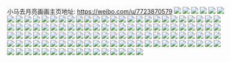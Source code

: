 小马去月亮画画主页地址: https://weibo.com/u/7723870579 
![](https://wx4.sinaimg.cn/mw2000/008qIzzJgy1h8taof0zyej30u00u0dit.jpg) 
![](https://wx4.sinaimg.cn/mw2000/008qIzzJgy1h8taogi52gj30u011idm3.jpg) 
![](https://wx4.sinaimg.cn/mw2000/008qIzzJgy1h8taoh8n6nj30u10u0n15.jpg) 
![](https://wx4.sinaimg.cn/mw2000/008qIzzJgy1h8taoiibyvj30u00u0gpi.jpg) 
![](https://wx4.sinaimg.cn/mw2000/008qIzzJgy1h8taok364mj30u40u0443.jpg) 
![](https://wx4.sinaimg.cn/mw2000/008qIzzJgy1h8taodzk4zj30u00u0jw9.jpg) 
![](https://wx4.sinaimg.cn/mw2000/008qIzzJgy1h8taoflmyzj30u80u0wiz.jpg) 
![](https://wx4.sinaimg.cn/mw2000/008qIzzJgy1h8taohtpzvj30u80u0jw0.jpg) 
![](https://wx4.sinaimg.cn/mw2000/008qIzzJgy1h8taokw8fej30u00u00xb.jpg) 
![](https://wx4.sinaimg.cn/mw2000/008qIzzJgy1h8ry6gjbicj335s23j7wj.jpg) 
![](https://wx4.sinaimg.cn/mw2000/008qIzzJgy1h8ry6juxq7j32b22uk7wi.jpg) 
![](https://wx4.sinaimg.cn/mw2000/008qIzzJgy1h8ry5vp35ej335s23nkjn.jpg) 
![](https://wx4.sinaimg.cn/mw2000/008qIzzJgy1h8ry7drbvuj32c033vb2c.jpg) 
![](https://wx4.sinaimg.cn/mw2000/008qIzzJgy1h8ry7gzvugj32c0334e82.jpg) 
![](https://wx4.sinaimg.cn/mw2000/008qIzzJgy1h8ry5jd493j32c033khdt.jpg) 
![](https://wx4.sinaimg.cn/mw2000/008qIzzJgy1h81kqftgnlj335s23ue83.jpg) 
![](https://wx4.sinaimg.cn/mw2000/008qIzzJgy1h81kqttk39j335m235kjm.jpg) 
![](https://wx4.sinaimg.cn/mw2000/008qIzzJgy1h81kq93co0j335s23ux6q.jpg) 
![](https://wx4.sinaimg.cn/mw2000/008qIzzJgy1h81kq3n571j335s23uqv6.jpg) 
![](https://wx4.sinaimg.cn/mw2000/008qIzzJgy1h81kqrhf7jj335s23uu0y.jpg) 
![](https://wx4.sinaimg.cn/mw2000/008qIzzJgy1h81kql953cj335s23unpe.jpg) 
![](https://wx4.sinaimg.cn/mw2000/008qIzzJgy1h81kr00ecdj32c0340npe.jpg) 
![](https://wx4.sinaimg.cn/mw2000/008qIzzJgy1h81kr9iu6oj31781wfqp8.jpg) 
![](https://wx4.sinaimg.cn/mw2000/008qIzzJgy1h81kr88rcsj32c0340qv6.jpg) 
![](https://wx4.sinaimg.cn/mw2000/008qIzzJgy1h7y4z22r5vj31kw1kwe5e.jpg) 
![](https://wx4.sinaimg.cn/mw2000/008qIzzJgy1h7y4za8zd7j31kw1kwe5r.jpg) 
![](https://wx4.sinaimg.cn/mw2000/008qIzzJgy1h7y4zcn1i3j31kw1kwe3z.jpg) 
![](https://wx4.sinaimg.cn/mw2000/008qIzzJgy1h7y4zg3urcj31kw1kq4m8.jpg) 
![](https://wx4.sinaimg.cn/mw2000/008qIzzJgy1h7y4zedoluj31kw1kwayo.jpg) 
![](https://wx4.sinaimg.cn/mw2000/008qIzzJgy1h7y4zl0o9mj32c02c01ky.jpg) 
![](https://wx4.sinaimg.cn/mw2000/008qIzzJgy1h7y4z3nnm6j30sn14ntk7.jpg) 
![](https://wx4.sinaimg.cn/mw2000/008qIzzJgy1h7y4z8n4b7j31ty2r5qv5.jpg) 
![](https://wx4.sinaimg.cn/mw2000/008qIzzJgy1h7y4zhx9zaj31kw1kbtze.jpg) 
![](https://wx4.sinaimg.cn/mw2000/008qIzzJgy1h7vs5q4hk4j335s23u4qr.jpg) 
![](https://wx4.sinaimg.cn/mw2000/008qIzzJgy1h7vs6f4azqj335s23ue83.jpg) 
![](https://wx4.sinaimg.cn/mw2000/008qIzzJgy1h7vs72s87vj335s23r4qr.jpg) 
![](https://wx4.sinaimg.cn/mw2000/008qIzzJgy1h7vs6qkubij335m215kjm.jpg) 
![](https://wx4.sinaimg.cn/mw2000/008qIzzJgy1h7vs4on468j335s23phdv.jpg) 
![](https://wx4.sinaimg.cn/mw2000/008qIzzJgy1h7vs6kapalj335r2107wi.jpg) 
![](https://wx4.sinaimg.cn/mw2000/008qIzzJgy1h7vs3c9e08j335s23hqv6.jpg) 
![](https://wx4.sinaimg.cn/mw2000/008qIzzJgy1h7vs2r6k8yj335s23uhdv.jpg) 
![](https://wx4.sinaimg.cn/mw2000/008qIzzJgy1h7vs7j9qtvj335s23u4qr.jpg) 
![](https://wx4.sinaimg.cn/mw2000/008qIzzJgy1h6ze5pl2jxj30u013yqci.jpg) 
![](https://wx4.sinaimg.cn/mw2000/008qIzzJgy1h6ze5q56rgj30u00u0jyw.jpg) 
![](https://wx4.sinaimg.cn/mw2000/008qIzzJgy1h6ze5qicnwj30u00u07ci.jpg) 
![](https://wx4.sinaimg.cn/mw2000/008qIzzJgy1h6ze5rt7qnj30u00u0ai5.jpg) 
![](https://wx4.sinaimg.cn/mw2000/008qIzzJgy1h6ze5qx9ngj30u0158wol.jpg) 
![](https://wx4.sinaimg.cn/mw2000/008qIzzJgy1h6ze5p6jlvj30u00u0n5l.jpg) 
![](https://wx4.sinaimg.cn/mw2000/008qIzzJgy1h6ze5rdt78j30u014012j.jpg) 
![](https://wx4.sinaimg.cn/mw2000/008qIzzJgy1h6ze5ssarzj30u00ww10s.jpg) 
![](https://wx4.sinaimg.cn/mw2000/008qIzzJgy1h6ze5sc1ffj30u0138gv2.jpg) 
![](https://wx4.sinaimg.cn/mw2000/008qIzzJgy1h6gy6ynsozj30u013kn2b.jpg) 
![](https://wx4.sinaimg.cn/mw2000/008qIzzJgy1h6gy6z6csgj30u013e7b8.jpg) 
![](https://wx4.sinaimg.cn/mw2000/008qIzzJgy1h6gy6zoqgxj30u013sq9l.jpg) 
![](https://wx4.sinaimg.cn/mw2000/008qIzzJgy1h6gy702i6sj30u30u0q82.jpg) 
![](https://wx4.sinaimg.cn/mw2000/008qIzzJgy1h6gy6y49afj30u60u079e.jpg) 
![](https://wx4.sinaimg.cn/mw2000/008qIzzJgy1h6gy71b0tpj30u013c404.jpg) 
![](https://wx4.sinaimg.cn/mw2000/008qIzzJgy1h57vuape89j30u20u00ze.jpg) 
![](https://wx4.sinaimg.cn/mw2000/008qIzzJgy1h57vu9796kj30u00u0n27.jpg) 
![](https://wx4.sinaimg.cn/mw2000/008qIzzJgy1h57vubb08ej30ub0u0tfi.jpg) 
![](https://wx4.sinaimg.cn/mw2000/008qIzzJgy1h57vuc4m0yj30u00u07b1.jpg) 
![](https://wx4.sinaimg.cn/mw2000/008qIzzJgy1h57vu9o9hoj30u00u0tf4.jpg) 
![](https://wx4.sinaimg.cn/mw2000/008qIzzJgy1h57vua3u82j30u0140wlq.jpg) 
![](https://wx4.sinaimg.cn/mw2000/008qIzzJgy1h57vucxi1bj30u0140q8g.jpg) 
![](https://wx4.sinaimg.cn/mw2000/008qIzzJgy1h57vu7x0flj30u013o7f6.jpg) 
![](https://wx4.sinaimg.cn/mw2000/008qIzzJgy1h57vuf5smyj30u012idmi.jpg) 
![](https://wx4.sinaimg.cn/mw2000/008qIzzJgy1h42362ec7qj30u00u010b.jpg) 
![](https://wx4.sinaimg.cn/mw2000/008qIzzJgy1h42362vq2sj30u00u0wlw.jpg) 
![](https://wx4.sinaimg.cn/mw2000/008qIzzJgy1h4236393khj30sb0s7wkn.jpg) 
![](https://wx4.sinaimg.cn/mw2000/008qIzzJgy1h42363m1hsj30u00u0ahe.jpg) 
![](https://wx4.sinaimg.cn/mw2000/008qIzzJgy1h42363y4xwj30u019ljys.jpg) 
![](https://wx4.sinaimg.cn/mw2000/008qIzzJgy1h42364ful9j30u01917bm.jpg) 
![](https://wx4.sinaimg.cn/mw2000/008qIzzJgy1h42361yzlfj30u0191dnu.jpg) 
![](https://wx4.sinaimg.cn/mw2000/008qIzzJgy1h42364tfw8j30u0191th0.jpg) 
![](https://wx4.sinaimg.cn/mw2000/008qIzzJgy1h42365t7gej30u0191n44.jpg) 
![](https://wx4.sinaimg.cn/mw2000/008qIzzJgy1h3yr4mtdy3j30u0124aea.jpg) 
![](https://wx4.sinaimg.cn/mw2000/008qIzzJgy1h3yr4n8mxuj30u0191jwe.jpg) 
![](https://wx4.sinaimg.cn/mw2000/008qIzzJgy1h3yr4o4fb2j30u00u0juu.jpg) 
![](https://wx4.sinaimg.cn/mw2000/008qIzzJgy1h3yr4oivizj30u60u0772.jpg) 
![](https://wx4.sinaimg.cn/mw2000/008qIzzJgy1h3yr4q6gd6j30u00u0jtf.jpg) 
![](https://wx4.sinaimg.cn/mw2000/008qIzzJgy1h3yr4qgtqrj30u00u0go5.jpg) 
![](https://wx4.sinaimg.cn/mw2000/008qIzzJgy1h3yr4ril9dj30u00u0tb7.jpg) 
![](https://wx4.sinaimg.cn/mw2000/008qIzzJgy1h3yr4quxlij30u0191ais.jpg) 
![](https://wx4.sinaimg.cn/mw2000/008qIzzJgy1h3yr4rvvwuj30u00u0tc3.jpg) 
![](https://wx4.sinaimg.cn/mw2000/008qIzzJgy1h3hrnpz1hgj30u0124ae0.jpg) 
![](https://wx4.sinaimg.cn/mw2000/008qIzzJgy1h3hrnpgxcwj30u01910xt.jpg) 
![](https://wx4.sinaimg.cn/mw2000/008qIzzJgy1h3hrnqeanbj30u0191af5.jpg) 
![](https://wx4.sinaimg.cn/mw2000/008qIzzJgy1h3hrnqvgqsj30u0191n65.jpg) 
![](https://wx4.sinaimg.cn/mw2000/008qIzzJgy1h3hrnrap7nj30u0191wjs.jpg) 
![](https://wx4.sinaimg.cn/mw2000/008qIzzJgy1h3hrnrq0a9j30u0191489.jpg) 
![](https://wx4.sinaimg.cn/mw2000/008qIzzJgy1h3hrns6ivij30u00uswkc.jpg) 
![](https://wx4.sinaimg.cn/mw2000/008qIzzJgy1h3hrnslse9j30u00w9jxh.jpg) 
![](https://wx4.sinaimg.cn/mw2000/008qIzzJgy1h3hrnt8hzwj31910u0gu9.jpg) 
![](https://wx4.sinaimg.cn/mw2000/008qIzzJgy1h2m55h29guj31kw1kd7jv.jpg) 
![](https://wx4.sinaimg.cn/mw2000/008qIzzJgy1h1vgs2jwr8j31kw1kw1kx.jpg) 
![](https://wx4.sinaimg.cn/mw2000/008qIzzJgy1h1vgs35sjhj31kw1kw1kx.jpg) 
![](https://wx4.sinaimg.cn/mw2000/008qIzzJgy1h1vgs1y72qj31kw1kw7wh.jpg) 
![](https://wx4.sinaimg.cn/mw2000/008qIzzJgy1h1vgs4tzbyj31kw1kw7wh.jpg) 
![](https://wx4.sinaimg.cn/mw2000/008qIzzJgy1h1vgs7w9efj31kw1kw1kx.jpg) 
![](https://wx4.sinaimg.cn/mw2000/008qIzzJgy1h1vgs74mxnj32c02c0x6p.jpg) 
![](https://wx4.sinaimg.cn/mw2000/008qIzzJgy1h1vgsbn9vfj31kw1kw7wi.jpg) 
![](https://wx4.sinaimg.cn/mw2000/008qIzzJgy1h1vgtgx4p0j31kw1kw7wh.jpg) 
![](https://wx4.sinaimg.cn/mw2000/008qIzzJgy1h1d425tk23j316o1kwhaa.jpg) 
![](https://wx4.sinaimg.cn/mw2000/008qIzzJgy1h1d40bjy8oj316o1kwnh2.jpg) 
![](https://wx4.sinaimg.cn/mw2000/008qIzzJgy1h1d40d49xhj31kw1kwkh9.jpg) 
![](https://wx4.sinaimg.cn/mw2000/008qIzzJgy1h1d40v29mpj32612tnnpf.jpg) 
![](https://wx4.sinaimg.cn/mw2000/008qIzzJgy1h1d4112o1xj316o1kw7wh.jpg) 
![](https://wx4.sinaimg.cn/mw2000/008qIzzJgy1h1d414hi3fj32c030db2a.jpg) 
![](https://wx4.sinaimg.cn/mw2000/008qIzzJgy1h1d40ak7vbj316o1koayh.jpg) 
![](https://wx4.sinaimg.cn/mw2000/008qIzzJgy1h1d427f2lbj31601iqgub.jpg) 
![](https://wx4.sinaimg.cn/mw2000/008qIzzJgy1h1d41sp0pnj316o1kw4nr.jpg) 
![](https://wx4.sinaimg.cn/mw2000/008qIzzJgy1h0qk561q0jj31kw35sqv6.jpg) 
![](https://wx4.sinaimg.cn/mw2000/008qIzzJgy1h0qk5bow64j31kw35s4qr.jpg) 
![](https://wx4.sinaimg.cn/mw2000/008qIzzJgy1h0qk5gcpkcj31kw35snpe.jpg) 
![](https://wx4.sinaimg.cn/mw2000/008qIzzJgy1h0qk5mganzj31kw35snpe.jpg) 
![](https://wx4.sinaimg.cn/mw2000/008qIzzJgy1h0hvqj3jjgj31e41see81.jpg) 
![](https://wx4.sinaimg.cn/mw2000/008qIzzJgy1h0hvqksfjuj33402c0u0x.jpg) 
![](https://wx4.sinaimg.cn/mw2000/008qIzzJgy1h0hvqrlq2hj321i2q7qv7.jpg) 
![](https://wx4.sinaimg.cn/mw2000/008qIzzJgy1h0hvr2vz15j32c02c0u0x.jpg) 
![](https://wx4.sinaimg.cn/mw2000/008qIzzJgy1h08hbkdajaj32mw2807wj.jpg) 
![](https://wx4.sinaimg.cn/mw2000/008qIzzJgy1h08hbalawbj31kw16o4qp.jpg) 
![](https://wx4.sinaimg.cn/mw2000/008qIzzJgy1h08hbxzi1vj31400u0wjw.jpg) 
